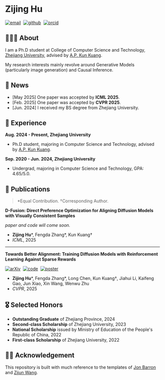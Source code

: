 # Zijing Hu

<div>

[![email](https://img.shields.io/badge/Email-zj.hu-29abfd)](mailto:zj.hu@zju.edu.cn)&nbsp;
[![github](https://img.shields.io/badge/Github-hu--zijing-white)](https://github.com/hu-zijing)&nbsp;
[![orcid](https://img.shields.io/badge/ORCID-zijing_hu-a6ce39)](https://orcid.org/0009-0007-6167-3996)&nbsp;

</div>

## 🧑🏻‍💻 About

I am a Ph.D student at College of Computer Science and Technology, [Zhejiang University](https://www.zju.edu.cn/english/), advised by [A.P. Kun Kuang](https://scholar.google.com/citations?user=FOsNiMQAAAAJ). 

My research interests mainly revolve around Generative Models (particularly image generation) and Causal Inference.

## 💬 News

* [May 2025] One paper was accepted by **ICML 2025**.
* [Feb. 2025] One paper was accepted by **CVPR 2025**.
* [Jun. 2024] I received my BS degree from Zhejiang University. 

## 💼 Experience

**Aug. 2024 - Present, Zhejiang University**
* Ph.D student, majoring in Computer Science and Technology, advised by [A.P. Kun Kuang](https://scholar.google.com/citations?user=FOsNiMQAAAAJ).

**Sep. 2020 - Jun. 2024, Zhejiang University**
* Undergrad, majoring in Computer Science and Technology, GPA: 4.65/5.0.

## 📄 Publications

> \*Equal Contribution. †Corresponding Author.

**D-Fusion: Direct Preference Optimization for Aligning Diffusion Models with Visually Consistent Samples**

<div>

*paper and code will come soon.* 

</div>

* **Zijing Hu**\*, Fengda Zhang\*, Kun Kuang†
* *ICML*, 2025

---

**Towards Better Alignment: Training Diffusion Models with Reinforcement Learning Against Sparse Rewards**

<div>

[![arXiv](https://img.shields.io/badge/arxiv-2503.11240-b31b1b)](https://arxiv.org/abs/2503.11240)&nbsp;
[![code](https://img.shields.io/badge/code-B2--DiffuRL-blue)](https://github.com/hu-zijing/B2-DiffuRL)&nbsp;
[![poster](https://img.shields.io/badge/poster-B2--DiffuRL-teal)](images/poster/B2-DiffuRL.png)&nbsp;

</div>

* **Zijing Hu**\*, Fengda Zhang\*, Long Chen, Kun Kuang†, Jiahui Li, Kaifeng Gao, Jun Xiao, Xin Wang, Wenwu Zhu
* *CVPR*, 2025


## 🎖️ Selected Honors

* **Outstanding Graduate** of Zhejiang Province, 2024
* **Second-class Scholarship** of Zhejiang University, 2023
* **National Scholarship** issued by Ministry of Education of the People's Republic of China, 2022
* **First-class Scholarship** of Zhejiang University, 2022

## 🫶🏻 Acknowledgement

This repository is built with much reference to the templates of [Jon Barron](https://github.com/jonbarron/website) and [Zijun Wang](https://github.com/asillycat/asillycat.github.io). 
